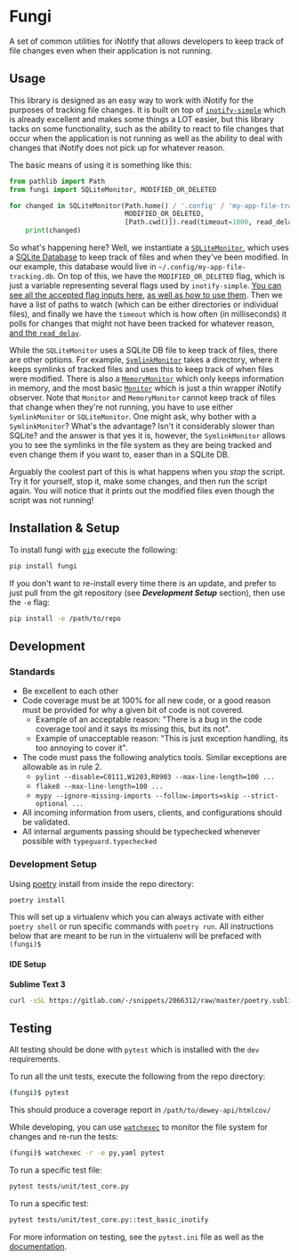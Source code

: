 # Fungi

A set of common utilities for iNotify that allows developers to keep track of file changes even when their application is not running.

## Usage

This library is designed as an easy way to work with iNotify for the purposes of tracking file changes. It is built on top of [`inotify-simple`](https://inotify-simple.readthedocs.io/en/latest/#) which is already excellent and makes some things a LOT easier, but this library tacks on some functionality, such as the ability to react to file changes that occur when the application is not running as well as the ability to deal with changes that iNotify does not pick up for whatever reason.

The basic means of using it is something like this:

```python
from pathlib import Path
from fungi import SQLiteMonitor, MODIFIED_OR_DELETED

for changed in SQLiteMonitor(Path.home() / '.config' / 'my-app-file-tracking.db',
                             MODIFIED_OR_DELETED,
                             [Path.cwd()]).read(timeout=1000, read_delay=100):
    print(changed)
```

So what's happening here? Well, we instantiate a [`SQLiteMonitor`](https://gitlab.com/abraxos/fungi/-/blob/main/fungi/core.py#L146), which uses a [SQLite Database](https://www.sqlite.org/index.html) to keep track of files and when they've been modified. In our example, this database would live in `~/.config/my-app-file-tracking.db`. On top of this, we have the `MODIFIED_OR_DELETED` flag, which is just a variable representing several flags used by `inotify-simple`. [You can see all the accepted flag inputs here](https://inotify-simple.readthedocs.io/en/latest/#inotify_simple.flags), [as well as how to use them](https://inotify-simple.readthedocs.io/en/latest/#example-usage). Then we have a list of paths to watch (which can be either directories or individual files), and finally we have the `timeout` which is how often (in milliseconds) it polls for changes that might not have been tracked for whatever reason, [and the `read_delay`](https://inotify-simple.readthedocs.io/en/latest/#inotify_simple.INotify.read).

While the `SQLiteMonitor` uses a SQLite DB file to keep track of files, there are other options. For example, [`SymlinkMonitor`](https://gitlab.com/abraxos/fungi/-/blob/main/fungi/core.py#L191) takes a directory, where it keeps symlinks of tracked files and uses this to keep track of when files were modified. There is also a [`MemoryMonitor`](https://gitlab.com/abraxos/fungi/-/blob/main/fungi/core.py#L123) which only keeps information in memory, and the most basic [`Monitor`](https://gitlab.com/abraxos/fungi/-/blob/main/fungi/core.py#L22) which is just a thin wrapper iNotify observer. Note that `Monitor` and `MemoryMonitor` cannot keep track of files that change when they're not running, you have to use either `SymlinkMonitor` or `SQLiteMonitor`. One might ask, why bother with a `SymlinkMonitor`? What's the advantage? Isn't it considerably slower than SQLite? and the answer is that yes it is, however, the `SymlinkMonitor` allows you to see the symlinks in the file system as they are being tracked and even change them if you want to, easer than in a SQLite DB.

Arguably the coolest part of this is what happens when you *stop* the script. Try it for yourself, stop it, make some changes, and then run the script again. You will notice that it prints out the modified files even though the script was not running!

## Installation & Setup

To install fungi with [`pip`](https://pip.pypa.io/en/stable/) execute the following:

```bash
pip install fungi
```

If you don't want to re-install every time there is an update, and prefer to just pull from the git repository (see ***Development Setup*** section), then use the `-e` flag:

```bash
pip install -e /path/to/repo
```

## Development

### Standards

- Be excellent to each other
- Code coverage must be at 100% for all new code, or a good reason must be provided for why a given bit of code is not covered.
  - Example of an acceptable reason: "There is a bug in the code coverage tool and it says its missing this, but its not".
  - Example of unacceptable reason: "This is just exception handling, its too annoying to cover it".
- The code must pass the following analytics tools. Similar exceptions are allowable as in rule 2.
  - `pylint --disable=C0111,W1203,R0903 --max-line-length=100 ...`
  - `flake8 --max-line-length=100 ...`
  - `mypy --ignore-missing-imports --follow-imports=skip --strict-optional ...`
- All incoming information from users, clients, and configurations should be validated.
- All internal arguments passing should be typechecked whenever possible with `typeguard.typechecked`

### Development Setup

Using [poetry](https://python-poetry.org/) install from inside the repo directory:

```bash
poetry install
```

This will set up a virtualenv which you can always activate with either `poetry shell` or run specific commands with `poetry run`. All instructions below that are meant to be run in the virtualenv will be prefaced with `(fungi)$ `

#### IDE Setup

**Sublime Text 3**

```bash
curl -sSL https://gitlab.com/-/snippets/2066312/raw/master/poetry.sublime-project.py | poetry run python
```

## Testing

All testing should be done with `pytest` which is installed with the `dev` requirements.

To run all the unit tests, execute the following from the repo directory:

```bash
(fungi)$ pytest
```

This should produce a coverage report in `/path/to/dewey-api/htmlcov/`

While developing, you can use [`watchexec`](https://github.com/watchexec/watchexec) to monitor the file system for changes and re-run the tests:

```bash
(fungi)$ watchexec -r -e py,yaml pytest
```

To run a specific test file:

```bash
pytest tests/unit/test_core.py
```

To run a specific test:

```bash
pytest tests/unit/test_core.py::test_basic_inotify
```

For more information on testing, see the `pytest.ini` file as well as the [documentation](https://docs.pytest.org/en/stable/).
